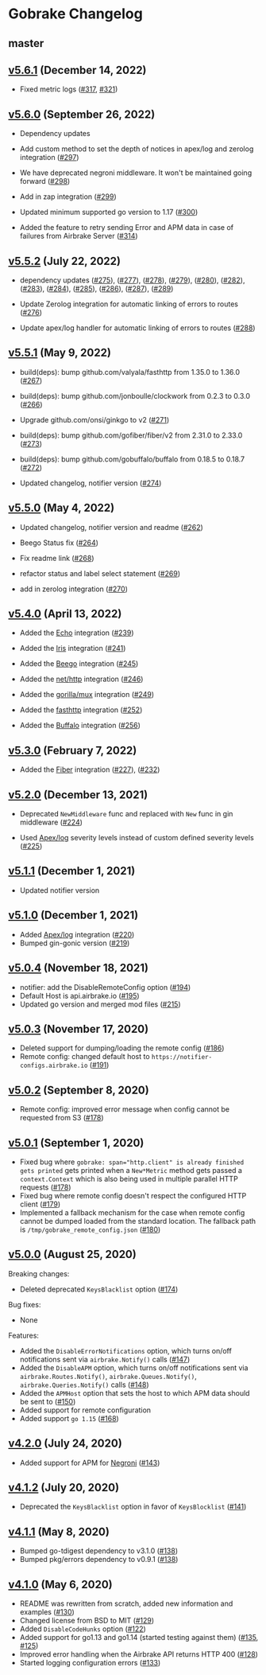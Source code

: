 # Gobrake Changelog

## master

## [v5.6.1][v5.6.1] (December 14, 2022)

* Fixed metric logs ([#317](https://github.com/airbrake/gobrake/pull/317), [#321](https://github.com/airbrake/gobrake/pull/321))

## [v5.6.0][v5.6.0] (September 26, 2022)

* Dependency updates

* Add custom method to set the depth of notices in apex/log and zerolog integration ([#297](https://github.com/airbrake/gobrake/pull/297))

* We have deprecated negroni middleware. It won't be maintained going forward ([#298](https://github.com/airbrake/gobrake/pull/298))

* Add in zap integration ([#299](https://github.com/airbrake/gobrake/pull/299))

* Updated minimum supported go version to 1.17 ([#300](https://github.com/airbrake/gobrake/pull/300))

* Added the feature to retry sending Error and APM data in case of failures from Airbrake Server ([#314](https://github.com/airbrake/gobrake/pull/314))

## [v5.5.2][v5.5.2] (July 22, 2022)

* dependency updates ([#275](https://github.com/airbrake/gobrake/pull/275)),
([#277](https://github.com/airbrake/gobrake/pull/277)),
([#278](https://github.com/airbrake/gobrake/pull/278)),
([#279](https://github.com/airbrake/gobrake/pull/279)),
([#280](https://github.com/airbrake/gobrake/pull/280)),
([#282](https://github.com/airbrake/gobrake/pull/282)),
([#283](https://github.com/airbrake/gobrake/pull/283)),
([#284](https://github.com/airbrake/gobrake/pull/284)),
([#285](https://github.com/airbrake/gobrake/pull/285)),
([#286](https://github.com/airbrake/gobrake/pull/286)),
([#287](https://github.com/airbrake/gobrake/pull/287)),
([#289](https://github.com/airbrake/gobrake/pull/289))

* Update Zerolog integration for automatic linking of errors to routes ([#276](https://github.com/airbrake/gobrake/pull/276))

* Update apex/log handler for automatic linking of errors to routes ([#288](https://github.com/airbrake/gobrake/pull/288))

## [v5.5.1][v5.5.1] (May 9, 2022)

* build(deps): bump github.com/valyala/fasthttp from 1.35.0 to 1.36.0 ([#267](https://github.com/airbrake/gobrake/pull/267))

* build(deps): bump github.com/jonboulle/clockwork from 0.2.3 to 0.3.0 ([#266](https://github.com/airbrake/gobrake/pull/266))

* Upgrade github.com/onsi/ginkgo to v2 ([#271](https://github.com/airbrake/gobrake/pull/271))

* build(deps): bump github.com/gofiber/fiber/v2 from 2.31.0 to 2.33.0 ([#273](https://github.com/airbrake/gobrake/pull/273))

* build(deps): bump github.com/gobuffalo/buffalo from 0.18.5 to 0.18.7 ([#272](https://github.com/airbrake/gobrake/pull/272))

* Updated changelog, notifier version ([#274](https://github.com/airbrake/gobrake/pull/274))

## [v5.5.0][v5.5.0] (May 4, 2022)

* Updated changelog, notifier version and readme ([#262](https://github.com/airbrake/gobrake/pull/262))

* Beego Status fix ([#264](https://github.com/airbrake/gobrake/pull/264))

* Fix readme link ([#268](https://github.com/airbrake/gobrake/pull/268))

* refactor status and label select statement ([#269](https://github.com/airbrake/gobrake/pull/269))

* add in zerolog integration ([#270](https://github.com/airbrake/gobrake/pull/270))

## [v5.4.0][v5.4.0] (April 13, 2022)

* Added the [Echo](https://github.com/labstack/echo) integration ([#239](https://github.com/airbrake/gobrake/pull/239))

* Added the [Iris](https://github.com/kataras/iris) integration ([#241](https://github.com/airbrake/gobrake/pull/241))

* Added the [Beego](https://github.com/beego/beego) integration ([#245](https://github.com/airbrake/gobrake/pull/245))

* Added the [net/http](https://pkg.go.dev/net/http) integration ([#246](https://github.com/airbrake/gobrake/pull/246))

* Added the [gorilla/mux](https://github.com/gorilla/mux) integration ([#249](https://github.com/airbrake/gobrake/pull/249))

* Added the [fasthttp](https://github.com/valyala/fasthttp) integration ([#252](https://github.com/airbrake/gobrake/pull/252))

* Added the [Buffalo](https://github.com/gobuffalo/buffalo) integration ([#256](https://github.com/airbrake/gobrake/pull/255))

## [v5.3.0][v5.3.0] (February 7, 2022)

* Added the [Fiber](https://github.com/gofiber/fiber) integration ([#227](https://github.com/airbrake/gobrake/pull/227)),
([#232](https://github.com/airbrake/gobrake/pull/232))

## [v5.2.0][v5.2.0] (December 13, 2021)

* Deprecated `NewMiddleware` func and replaced with `New` func in gin middleware ([#224](https://github.com/airbrake/gobrake/pull/224))

* Used [Apex/log](https://github.com/apex/log) severity levels instead of custom defined severity levels ([#225](https://github.com/airbrake/gobrake/pull/225))

## [v5.1.1][v5.1.1] (December 1, 2021)

* Updated notifier version

## [v5.1.0][v5.1.0] (December 1, 2021)

* Added [Apex/log](https://github.com/apex/log) integration ([#220](https://github.com/airbrake/gobrake/pull/220))
* Bumped gin-gonic version ([#219](https://github.com/airbrake/gobrake/pull/219))

## [v5.0.4][v5.0.4] (November 18, 2021)

* notifier: add the DisableRemoteConfig option ([#194](https://github.com/airbrake/gobrake/pull/194))
* Default Host is api.airbrake.io ([#195](https://github.com/airbrake/gobrake/pull/195))
* Updated go version and merged mod files ([#215](https://github.com/airbrake/gobrake/pull/215))

## [v5.0.3][v5.0.3] (November 17, 2020)

* Deleted support for dumping/loading the remote config
  ([#186](https://github.com/airbrake/gobrake/pull/186))
* Remote config: changed default host to `https://notifier-configs.airbrake.io`
  ([#191](https://github.com/airbrake/gobrake/pull/191))

## [v5.0.2][v5.0.2] (September 8, 2020)

* Remote config: improved error message when config cannot be requested from S3
  ([#178](https://github.com/airbrake/gobrake/pull/178))

## [v5.0.1][v5.0.1] (September 1, 2020)

* Fixed bug where `gobrake: span="http.client" is already finished gets printed`
  gets printed when a `New*Metric` method gets passed a `context.Context` which
  is also being used in multiple parallel HTTP requests
  ([#178](https://github.com/airbrake/gobrake/pull/178))
* Fixed bug where remote config doesn't respect the configured HTTP client
  ([#179](https://github.com/airbrake/gobrake/pull/179))
* Implemented a fallback mechanism for the case when remote config cannot be
  dumped loaded from the standard location. The fallback path is
  `/tmp/gobrake_remote_config.json`
  ([#180](https://github.com/airbrake/gobrake/pull/180))

## [v5.0.0][v5.0.0] (August 25, 2020)

Breaking changes:

* Deleted deprecated `KeysBlacklist` option
  ([#174](https://github.com/airbrake/gobrake/pull/174))

Bug fixes:

* None

Features:

* Added the `DisableErrorNotifications` option, which turns on/off notifications
  sent via `airbrake.Notify()` calls
  ([#147](https://github.com/airbrake/gobrake/pull/147))
* Added the `DisableAPM` option, which turns on/off notifications
  sent via `airbrake.Routes.Notify()`, `airbrake.Queues.Notify()`,
  `airbrake.Queries.Notify()` calls
  ([#148](https://github.com/airbrake/gobrake/pull/148))
* Added the `APMHost` option that sets the host to which APM data should be sent
  to ([#150](https://github.com/airbrake/gobrake/pull/150))
* Added support for remote configuration
* Added support `go 1.15` ([#168](https://github.com/airbrake/gobrake/pull/168))

## [v4.2.0][v4.2.0] (July 24, 2020)

* Added support for APM for [Negroni](https://github.com/urfave/negroni)
  ([#143](https://github.com/airbrake/gobrake/pull/143))

## [v4.1.2][v4.1.2] (July 20, 2020)

* Deprecated the `KeysBlacklist` option in favor of `KeysBlocklist`
  ([#141](https://github.com/airbrake/gobrake/pull/141))

## [v4.1.1][v4.1.1] (May 8, 2020)

* Bumped go-tdigest dependency to v3.1.0
  ([#138](https://github.com/airbrake/gobrake/pull/138))
* Bumped pkg/errors dependency to v0.9.1
  ([#138](https://github.com/airbrake/gobrake/pull/138))

## [v4.1.0][v4.1.0] (May 6, 2020)

* README was rewritten from scratch, added new information and examples
  ([#130](https://github.com/airbrake/gobrake/pull/130))
* Changed license from BSD to MIT
  ([#129](https://github.com/airbrake/gobrake/pull/129))
* Added `DisableCodeHunks` option
  ([#122](https://github.com/airbrake/gobrake/pull/122))
* Added support for go1.13 and go1.14 (started testing against them)
  ([#135](https://github.com/airbrake/gobrake/pull/135),
  [#125](https://github.com/airbrake/gobrake/pull/125))
* Improved error handling when the Airbrake API returns HTTP 400
  ([#128](https://github.com/airbrake/gobrake/pull/128))
* Started logging configuration errors
  ([#133](https://github.com/airbrake/gobrake/pull/133))

[v4.1.0]: https://github.com/airbrake/gobrake/releases/tag/v4.1.0
[v4.1.1]: https://github.com/airbrake/gobrake/releases/tag/v4.1.1
[v4.1.2]: https://github.com/airbrake/gobrake/releases/tag/v4.1.2
[v4.2.0]: https://github.com/airbrake/gobrake/releases/tag/v4.2.0
[v5.0.0]: https://github.com/airbrake/gobrake/releases/tag/v5.0.0
[v5.0.1]: https://github.com/airbrake/gobrake/releases/tag/v5.0.1
[v5.0.2]: https://github.com/airbrake/gobrake/releases/tag/v5.0.2
[v5.0.3]: https://github.com/airbrake/gobrake/releases/tag/v5.0.3
[v5.0.4]: https://github.com/airbrake/gobrake/releases/tag/v5.0.4
[v5.1.0]: https://github.com/airbrake/gobrake/releases/tag/v5.1.0
[v5.1.1]: https://github.com/airbrake/gobrake/releases/tag/v5.1.1
[v5.2.0]: https://github.com/airbrake/gobrake/releases/tag/v5.2.0
[v5.3.0]: https://github.com/airbrake/gobrake/releases/tag/v5.3.0
[v5.4.0]: https://github.com/airbrake/gobrake/releases/tag/v5.4.0
[v5.5.0]: https://github.com/airbrake/gobrake/releases/tag/v5.5.0
[v5.5.1]: https://github.com/airbrake/gobrake/releases/tag/v5.5.1
[v5.5.2]: https://github.com/airbrake/gobrake/releases/tag/v5.5.2
[v5.6.0]: https://github.com/airbrake/gobrake/releases/tag/v5.6.0
[v5.6.1]: https://github.com/airbrake/gobrake/releases/tag/v5.6.1
